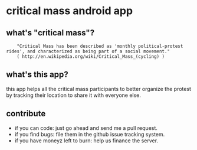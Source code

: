 # critical mass android app

## what's "critical mass"?

``` 
    "Critical Mass has been described as 'monthly political-protest rides', and characterized as being part of a social movement."
    ( http://en.wikipedia.org/wiki/Critical_Mass_(cycling) )
```

## what's this app?

this app helps all the critical mass participants to better organize the protest by tracking their location to share it with everyone else.

## contribute

*   if you can code: just go ahead and send me a pull request.
*   if you find bugs: file them in the github issue tracking system.
*   if you have moneyz left to burn: help us finance the server.

